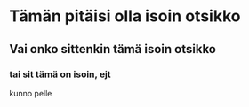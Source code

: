 # Tämän pitäisi olla isoin otsikko

## Vai onko sittenkin tämä isoin otsikko

### tai sit tämä on isoin, ejt

kunno pelle
